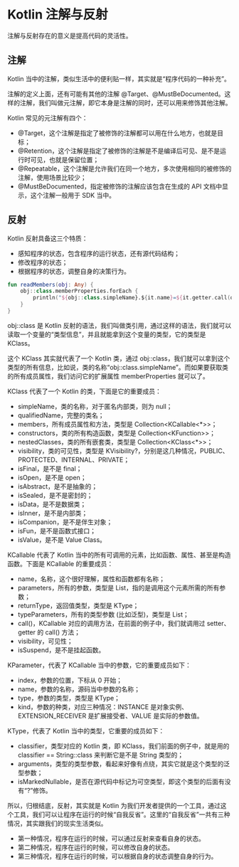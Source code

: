 # Kotlin 注解与反射

注解与反射存在的意义是提高代码的灵活性。

## 注解

Kotlin 当中的注解，类似生活中的便利贴一样，其实就是“程序代码的一种补充”。

注解的定义上面，还有可能有其他的注解 @Target、@MustBeDocumented。这样的注解，我们叫做元注解，即它本身是注解的同时，还可以用来修饰其他注解。

Kotlin 常见的元注解有四个：

- @Target，这个注解是指定了被修饰的注解都可以用在什么地方，也就是目标；
- @Retention，这个注解是指定了被修饰的注解是不是编译后可见、是不是运行时可见，也就是保留位置；
- @Repeatable，这个注解是允许我们在同一个地方，多次使用相同的被修饰的注解，使用场景比较少；
- @MustBeDocumented，指定被修饰的注解应该包含在生成的 API 文档中显示，这个注解一般用于 SDK 当中。

## 反射

Kotlin 反射具备这三个特质：

- 感知程序的状态，包含程序的运行状态，还有源代码结构；
- 修改程序的状态；
- 根据程序的状态，调整自身的决策行为。

```kotlin
fun readMembers(obj: Any) {
    obj::class.memberProperties.forEach {
        println("${obj::class.simpleName}.${it.name}=${it.getter.call(obj)}")
    }
}
```

obj::class 是 Kotlin 反射的语法，我们叫做类引用，通过这样的语法，我们就可以读取一个变量的“类型信息”，并且就能拿到这个变量的类型，它的类型是 KClass。

这个 KClass 其实就代表了一个 Kotlin 类，通过 obj::class，我们就可以拿到这个类型的所有信息，比如说，类的名称“obj::class.simpleName”。而如果要获取类的所有成员属性，我们访问它的扩展属性 memberProperties 就可以了。

KClass 代表了一个 Kotlin 的类，下面是它的重要成员：

- simpleName，类的名称，对于匿名内部类，则为 null；
- qualifiedName，完整的类名；
- members，所有成员属性和方法，类型是 Collection<KCallable<\*>>；
- constructors，类的所有构造函数，类型是 Collection<KFunction<T>>>；
- nestedClasses，类的所有嵌套类，类型是 Collection<KClass<\*>>；
- visibility，类的可见性，类型是 KVisibility?，分别是这几种情况，PUBLIC、PROTECTED、INTERNAL、PRIVATE；
- isFinal，是不是 final；
- isOpen，是不是 open；
- isAbstract，是不是抽象的；
- isSealed，是不是密封的；
- isData，是不是数据类；
- isInner，是不是内部类；
- isCompanion，是不是伴生对象；
- isFun，是不是函数式接口；
- isValue，是不是 Value Class。

KCallable 代表了 Kotlin 当中的所有可调用的元素，比如函数、属性、甚至是构造函数。下面是 KCallable 的重要成员：

- name，名称，这个很好理解，属性和函数都有名称；
- parameters，所有的参数，类型是 List<KParameter>，指的是调用这个元素所需的所有参数；
- returnType，返回值类型，类型是 KType；
- typeParameters，所有的类型参数 (比如泛型)，类型是 List<KTypeParameter>；
- call()，KCallable 对应的调用方法，在前面的例子中，我们就调用过 setter、getter 的 call() 方法；
- visibility，可见性；
- isSuspend，是不是挂起函数。

KParameter，代表了 KCallable 当中的参数，它的重要成员如下：

- index，参数的位置，下标从 0 开始；
- name，参数的名称，源码当中参数的名称；
- type，参数的类型，类型是 KType；
- kind，参数的种类，对应三种情况：INSTANCE 是对象实例、EXTENSION_RECEIVER 是扩展接受者、VALUE 是实际的参数值。

KType，代表了 Kotlin 当中的类型，它重要的成员如下：

- classifier，类型对应的 Kotlin 类，即 KClass，我们前面的例子中，就是用的 classifier == String::class 来判断它是不是 String 类型的；
- arguments，类型的类型参数，看起来好像有点绕，其实它就是这个类型的泛型参数；
- isMarkedNullable，是否在源代码中标记为可空类型，即这个类型的后面有没有“?”修饰。

所以，归根结底，反射，其实就是 Kotlin 为我们开发者提供的一个工具，通过这个工具，我们可以让程序在运行的时候“自我反省”。这里的“自我反省”一共有三种情况，其实跟我们的现实生活类似。

- 第一种情况，程序在运行的时候，可以通过反射来查看自身的状态。
- 第二种情况，程序在运行的时候，可以修改自身的状态。
- 第三种情况，程序在运行的时候，可以根据自身的状态调整自身的行为。
